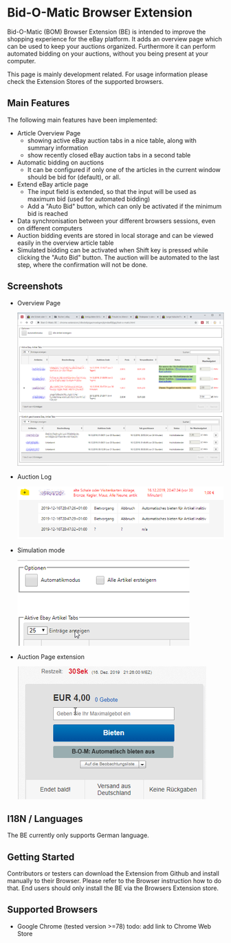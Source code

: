 # Bid-O-Matic Browser Extension

Bid-O-Matic (BOM) Browser Extension (BE) is intended to improve the shopping experience for the eBay platform.
It adds an overview page which can be used to keep your auctions organized. Furthermore it can perform automated
bidding on your auctions, without you being present at your computer.

This page is mainly development related. For usage information please check the Extension Stores of the supported
browsers.

## Main Features
The following main features have been implemented:

* Article Overview Page
    * showing active eBay auction tabs in a nice table, along with summary information
    * show recently closed eBay auction tabs in a second table
* Automatic bidding on auctions
    * It can be configured if only one of the articles in the current window should be bid for (default), or all.
* Extend eBay article page
    * The input field is extended, so that the input will be used as maximum bid (used for automated bidding)
    * Add a "Auto Bid" button, which can only be activated if the minimum bid is reached
* Data synchronisation between your different browsers sessions, even on different computers
* Auction bidding events are stored in local storage and can be viewed easily in the overview article table
* Simulated bidding can be activated when Shift key is pressed while clicking the "Auto Bid" button. The auction
  will be automated to the last step, where the confirmation will not be done.

## Screenshots

- Overview Page

    ![](screenshots/bom_overview.png)

- Auction Log

    ![](screenshots/bom_log.png)

- Simulation mode

    ![](screenshots/bom_simulation.gif)

- Auction Page extension

    ![](screenshots/bom_page_extension.gif)


## I18N / Languages
The BE currently only supports German language.

## Getting Started
Contributors or testers can download the Extension from Github and install manually to their Browser. 
Please refer to the Browser instruction how to do that. End users should only install the BE via the Browsers Extension store.

## Supported Browsers
* Google Chrome (tested version >=78) todo: add link to Chrome Web Store